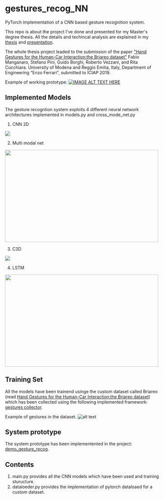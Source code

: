 # gestures_recog_NN

PyTorch implementation of a CNN based gesture recognition system.

This repo is about the project I've done and presented for my Master's degree thesis. 
All the details and techincal analysis are explained in my [thesis](https://github.com/manganarofabio/gestures_recog_NN/blob/master/docs/Tesi_Manganaro_Fabio.pdf) and [presentation](https://github.com/manganarofabio/gestures_recog_NN/blob/master/docs/Manganaro_Fabio_tesi_magistrale_esposizione.pdf).

The whole thesis project leaded to the submission of the paper ["Hand Gestures for the Human-Car Interaction:the Briareo dataset"](https://github.com/manganarofabio/gestures_recog_NN/blob/master/docs/ICIAP19___Hand_Gestures.pdf) Fabio Manganaro, Stefano Pini, Guido Borghi, Roberto Vezzani, and Rita Cucchiara. University of Modena and Reggio Emilia, Italy, Department of Engineering “Enzo Ferrari", submitted to ICIAP 2019.

Example of working prototype:
[![IMAGE ALT TEXT HERE](https://vimeo.com/341093197/0.jpg)](https://vimeo.com/341093197)

## Implemented Models
The gesture recogntion system exploits 4 different neural network architectures implemented in models.py and cross_mode_net.py

1. CNN 2D

<img src="https://github.com/manganarofabio/gestures_recog_NN/blob/master/imgs/densenet2.jpg">

2. Multi modal net

<img src="https://github.com/manganarofabio/gestures_recog_NN/blob/master/imgs/cross_depth_ir_rgb.png" width="500" height="300">

3. C3D

<img src="https://github.com/manganarofabio/gestures_recog_NN/blob/master/imgs/C3D_model.png">

4. LSTM
<img src="https://github.com/manganarofabio/gestures_recog_NN/blob/master/imgs/lstm_model.png" width="500" height="300" >

## Training Set

All the models have been trainend usinge the custom dataset called Briareo (read [Hand Gestures for the Human-Car Interaction:the Briareo dataset](https://github.com/manganarofabio/gestures_recog_NN/blob/master/docs/ICIAP19___Hand_Gestures.pdf)) which has been collected using the following implemented framework: [gestures collector](https://github.com/manganarofabio/gestures-collector).


Example of gestures in the dataset.
![alt text](https://github.com/manganarofabio/gestures_recog_NN/blob/master/imgs/gesti.jpg)

## System prototype

The system prototype has been implementented in the project: [demo_gesture_recog](https://github.com/manganarofabio/demo_gesture_recog).

## Contents
1) main.py provides all the CNN models which have been used and training sturucture.
2) dataloeder.py provides the implementation of pytorch dataloaed for a custom dataset.
